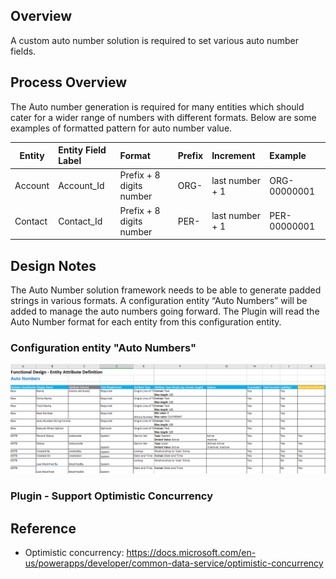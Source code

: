 ## Overview

A custom auto number solution is required to set various auto number fields.

## Process Overview

The Auto number generation is required for many entities which should cater for a wider range of numbers with different formats. Below are some examples of formatted pattern for auto number value.

| Entity        | Entity Field Label    | Format                  | Prefix  | Increment      | Example     |
| ------------- |:----------------------|:------------------------|:--------|:---------------|:------------|
| Account       | Account_Id            |Prefix + 8 digits number |ORG-     |last number + 1 |ORG-00000001 |
| Contact       | Contact_Id            |Prefix + 8 digits number |PER-     |last number + 1 |PER-00000001 |

## Design Notes

The Auto Number solution framework needs to be able to generate padded strings in various formats. A configuration entity “Auto Numbers” will be added to manage the auto numbers going forward. The Plugin will read the Auto Number format for each entity from this configuration entity.

### Configuration entity "Auto Numbers"

 ![A screenshot of the Auto number configuration entity ](/images/AutoNumberConfiguration.png)
 
### Plugin - Support Optimistic Concurrency



## Reference
- Optimistic concurrency: https://docs.microsoft.com/en-us/powerapps/developer/common-data-service/optimistic-concurrency
